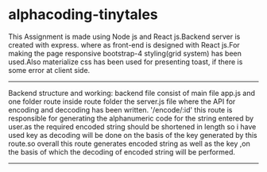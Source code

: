 # alphacoding-tinytales

This Assignment is made using Node js and React js.Backend server is created with express.
where as front-end is designed with React js.For making the page responsive bootstrap-4 styling(grid system) has been used.Also materialize css has been used for presenting
toast, if there is some error at client side.

-------------------------------------------------------------------------------------------------------------------------------------------------------------------------

Backend structure and working:
backend file consist of main file app.js and one folder route inside route folder the server.js file where the API for encoding and deccoding has been written.
'/encode/:id' this route is responsible for generating the alphanumeric code for the string entered by user.as the required encoded string should be shortened 
in length so i have used key as decoding will be done on the basis of the key generated by this route.so overall this route generates encoded string as well as the key ,on 
the basis of which the decoding of encoded string will be performed.

--------------------------------------------------------------------------------------------------------------------------------------------------------------------------------


